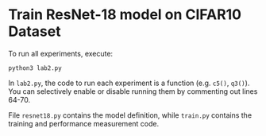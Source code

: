 # Train ResNet-18 model on CIFAR10 Dataset

To run all experiments, execute:
```
python3 lab2.py
```

In `lab2.py`, the code to run each experiment is a function (e.g. `c5()`, `q3()`). You can selectively enable or disable running them by commenting out lines 64-70.

File `resnet18.py` contains the model definition, while `train.py` contains the training and performance measurement code.